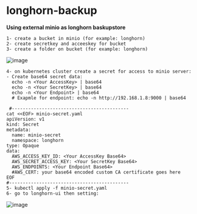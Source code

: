 # longhorn-backup
**Using external minio as longhorn baskupstore**

```
1- create a bucket in minio (for example: longhorn)
2- create secretkey and acceeskey for bucket
3- create a folder on bucket (for example: longhorn)
```


![image](https://github.com/IMAN-NAMJOOYAN/longhorn-backup/assets/16554389/e0182201-2bcb-446c-a041-eee8e22c591a)


```
4- on kubernetes cluster create a secret for access to minio server:
- Create base64 secret data:
  echo -n <Your AccessKey> | base64
  echo -n <Your SecretKey> | base64
  echo -n <Your Endpoint> | base64
  # Exapmle for endpoint: echo -n http://192.168.1.8:9000 | base64
  
 #-------------------------------------------
cat <<EOF> minio-secret.yaml
apiVersion: v1
kind: Secret
metadata:
  name: minio-secret
  namespace: longhorn
type: Opaque
data:
  AWS_ACCESS_KEY_ID: <Your AccessKey Base64>
  AWS_SECRET_ACCESS_KEY: <Your SecretKey Base64>
  AWS_ENDPOINTS: <Your Endpoint Base64>
  #AWS_CERT: your base64 encoded custom CA certificate goes here
EOF
#--------------------------------------------
5- kubectl apply -f minio-secret.yaml
6- go to longhorn-ui then setting:
```

![image](https://github.com/IMAN-NAMJOOYAN/longhorn-backup/assets/16554389/f3abbd79-2dbc-4a84-872b-2b1dad2926a5)


